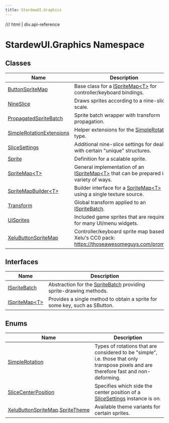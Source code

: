 ```yaml
---
title: StardewUI.Graphics
---
```


<link rel="stylesheet" href="/StardewUI/stylesheets/reference.css" />

/// html | div.api-reference

# StardewUI.Graphics Namespace

## Classes

| Name | Description |
| --- | --- |
| [ButtonSpriteMap](buttonspritemap.md) | Base class for a [ISpriteMap&lt;T&gt;](ispritemap-1.md) for controller/keyboard bindings. |
| [NineSlice](nineslice.md) | Draws sprites according to a nine-slice scale. |
| [PropagatedSpriteBatch](propagatedspritebatch.md) | Sprite batch wrapper with transform propagation. |
| [SimpleRotationExtensions](simplerotationextensions.md) | Helper extensions for the [SimpleRotation](simplerotation.md) type. |
| [SliceSettings](slicesettings.md) | Additional nine-slice settings for dealing with certain "unique" structures. |
| [Sprite](sprite.md) | Definition for a scalable sprite. |
| [SpriteMap&lt;T&gt;](spritemap-1.md) | General implementation of an [ISpriteMap&lt;T&gt;](ispritemap-1.md) that can be prepared in a variety of ways. |
| [SpriteMapBuilder&lt;T&gt;](spritemapbuilder-1.md) | Builder interface for a [SpriteMap&lt;T&gt;](spritemap-1.md) using a single texture source. |
| [Transform](transform.md) | Global transform applied to an [ISpriteBatch](ispritebatch.md). |
| [UiSprites](uisprites.md) | Included game sprites that are required for many UI/menu widgets. |
| [XeluButtonSpriteMap](xelubuttonspritemap.md) | Controller/keyboard sprite map based on Xelu's CC0 pack: https://thoseawesomeguys.com/prompts/ |

## Interfaces

| Name | Description |
| --- | --- |
| [ISpriteBatch](ispritebatch.md) | Abstraction for the [SpriteBatch](https://docs.monogame.net/api/Microsoft.Xna.Framework.Graphics.SpriteBatch.html) providing sprite-drawing methods. |
| [ISpriteMap&lt;T&gt;](ispritemap-1.md) | Provides a single method to obtain a sprite for some key, such as SButton. |

## Enums

| Name | Description |
| --- | --- |
| [SimpleRotation](simplerotation.md) | Types of rotations that are considered to be "simple", i.e. those that only transpose pixels and are therefore fast and non-deforming. |
| [SliceCenterPosition](slicecenterposition.md) | Specifies which side the center position of a [SliceSettings](slicesettings.md) instance is on. |
| [XeluButtonSpriteMap](xelubuttonspritemap.md).[SpriteTheme](xelubuttonspritemap.spritetheme.md) | Available theme variants for certain sprites. |

